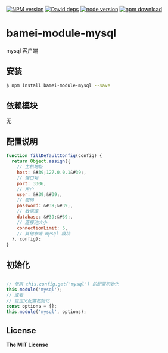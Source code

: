 [![NPM version][npm-image]][npm-url]
[![David deps][david-image]][david-url]
[![node version][node-image]][node-url]
[![npm download][download-image]][download-url]

[npm-image]: https://img.shields.io/npm/v/bamei-module-mysql.svg?style=flat-square
[npm-url]: https://npmjs.org/package/bamei-module-mysql
[david-image]: https://img.shields.io/david/leizongmin/bamei.svg?style=flat-square
[david-url]: https://david-dm.org/leizongmin/bamei
[node-image]: https://img.shields.io/badge/node.js-%3E=_4.0-green.svg?style=flat-square
[node-url]: http://nodejs.org/download/
[download-image]: https://img.shields.io/npm/dm/bamei-module-mysql.svg?style=flat-square
[download-url]: https://npmjs.org/package/bamei-module-mysql

# bamei-module-mysql

mysql 客户端

## 安装

```bash
$ npm install bamei-module-mysql --save
```

## 依赖模块

无


## 配置说明

```javascript
function fillDefaultConfig(config) {
  return Object.assign({
    // 主机地址
    host: &#39;127.0.0.1&#39;,
    // 端口号
    port: 3306,
    // 用户
    user: &#39;&#39;,
    // 密码
    password: &#39;&#39;,
    // 数据库
    database: &#39;&#39;,
    // 连接池大小
    connectionLimit: 5,
    // 其他参考 mysql 模块
  }, config);
}
```

## 初始化

```javascript

// 使用 this.config.get('mysql') 的配置初始化
this.module('mysql');
// 或者
// 自定义配置初始化
const options = {};
this.module('mysql', options);
```

## License

**The MIT License**
